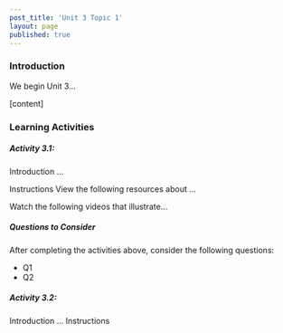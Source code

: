 ```yaml
---
post_title: 'Unit 3 Topic 1'
layout: page
published: true
---
```

### Introduction
We begin Unit 3…

[content]

### Learning Activities
##### Activity 3.1:
Introduction
…

Instructions
View the following resources about …

Watch the following videos that illustrate…

##### Questions to Consider
After completing the activities above, consider the following questions:

* Q1
* Q2

##### Activity 3.2:
Introduction
…
Instructions
